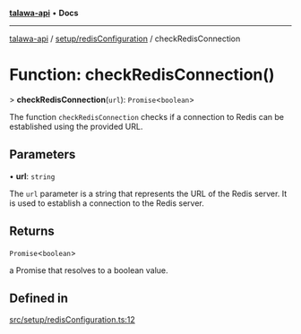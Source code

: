 [**talawa-api**](../../../README.md) • **Docs**

***

[talawa-api](../../../modules.md) / [setup/redisConfiguration](../README.md) / checkRedisConnection

# Function: checkRedisConnection()

\> **checkRedisConnection**(`url`): `Promise`\<`boolean`\>

The function `checkRedisConnection` checks if a connection to Redis can be established using the
provided URL.

## Parameters

• **url**: `string`

The `url` parameter is a string that represents the URL of the Redis server.
It is used to establish a connection to the Redis server.

## Returns

`Promise`\<`boolean`\>

a Promise that resolves to a boolean value.

## Defined in

[src/setup/redisConfiguration.ts:12](https://github.com/PalisadoesFoundation/talawa-api/blob/f4877b986932181336f42a7336754de05976cd97/src/setup/redisConfiguration.ts#L12)
